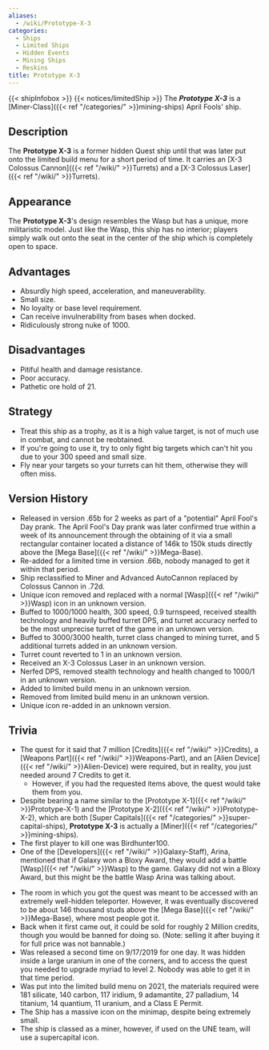 ```yaml
---
aliases:
  - /wiki/Prototype-X-3
categories:
  - Ships
  - Limited Ships
  - Hidden Events
  - Mining Ships
  - Reskins
title: Prototype X-3
---
```


{{< shipInfobox >}} {{< notices/limitedShip >}} The **_Prototype X-3_** is a [Miner-Class]({{< ref "/categories/" >}}mining-ships) April Fools' ship.

## Description

The **Prototype X-3** is a former hidden Quest ship until that was later put onto the limited build menu for a short period of time. It carries an [X-3 Colossus Cannon]({{< ref "/wiki/" >}}Turrets) and a [X-3 Colossus Laser]({{< ref "/wiki/" >}}Turrets).

## Appearance

The **Prototype X-3**'s design resembles the Wasp but has a unique, more militaristic model. Just like the Wasp, this ship has no interior; players simply walk out onto the seat in the center of the ship which is completely open to space.

## Advantages

- Absurdly high speed, acceleration, and maneuverability.
- Small size.
- No loyalty or base level requirement.
- Can receive invulnerability from bases when docked.
- Ridiculously strong nuke of 1000.

## Disadvantages

- Pitiful health and damage resistance.
- Poor accuracy.
- Pathetic ore hold of 21.

## Strategy

- Treat this ship as a trophy, as it is a high value target, is not of much use in combat, and cannot be reobtained.
- If you're going to use it, try to only fight big targets which can't hit you due to your 300 speed and small size.
- Fly near your targets so your turrets can hit them, otherwise they will often miss.

## Version History

- Released in version .65b for 2 weeks as part of a "potential" April Fool's Day prank. The April Fool's Day prank was later confirmed true within a week of its announcement through the obtaining of it via a small rectangular container located a distance of 146k to 150k studs directly above the [Mega Base]({{< ref "/wiki/" >}}Mega-Base).
- Re-added for a limited time in version .66b, nobody managed to get it within that period.
- Ship reclassified to Miner and Advanced AutoCannon replaced by Colossus Cannon in .72d.
- Unique icon removed and replaced with a normal [Wasp]({{< ref "/wiki/" >}}Wasp) icon in an unknown version.
- Buffed to 1000/1000 health, 300 speed, 0.9 turnspeed, received stealth technology and heavily buffed turret DPS, and turret accuracy nerfed to be the most unprecise turret of the game in an unknown version.
- Buffed to 3000/3000 health, turret class changed to mining turret, and 5 additional turrets added in an unknown version.
- Turret count reverted to 1 in an unknown version.
- Received an X-3 Colossus Laser in an unknown version.
- Nerfed DPS, removed stealth technology and health changed to 1000/1 in an unknown version.
- Added to limited build menu in an unknown version.
- Removed from limited build menu in an unknown version.
- Unique icon re-added in an unknown version.

## Trivia

- The quest for it said that 7 million [Credits]({{< ref "/wiki/" >}}Credits), a [Weapons Part]({{< ref "/wiki/" >}}Weapons-Part), and an [Alien Device]({{< ref "/wiki/" >}}Alien-Device) were required, but in reality, you just needed around 7 Credits to get it.
  - However, if you had the requested items above, the quest would take them from you.
- Despite bearing a name similar to the [Prototype X-1]({{< ref "/wiki/" >}}Prototype-X-1) and the [Prototype X-2]({{< ref "/wiki/" >}}Prototype-X-2), which are both [Super Capitals]({{< ref "/categories/" >}}super-capital-ships), **Prototype X-3** is actually a [Miner]({{< ref "/categories/" >}}mining-ships).
- The first player to kill one was Birdhunter100.
- One of the [Developers]({{< ref "/wiki/" >}}Galaxy-Staff), Arina, mentioned that if Galaxy won a Bloxy Award, they would add a battle [Wasp]({{< ref "/wiki/" >}}Wasp) to the game. Galaxy did not win a Bloxy Award, but this might be the battle Wasp Arina was talking about.

<!-- -->

- The room in which you got the quest was meant to be accessed with an extremely well-hidden teleporter. However, it was eventually discovered to be about 146 thousand studs above the [Mega Base]({{< ref "/wiki/" >}}Mega-Base), where most people got it.
- Back when it first came out, it could be sold for roughly 2 Million credits, though you would be banned for doing so. (Note: selling it after buying it for full price was not bannable.)
- Was released a second time on 9/17/2019 for one day. It was hidden inside a large uranium in one of the corners, and to access the quest you needed to upgrade myriad to level 2. Nobody was able to get it in that time period.
- Was put into the limited build menu on 2021, the materials required were 181 silicate, 140 carbon, 117 iridium, 9 adamantite, 27 palladium, 14 titanium, 14 quantium, 11 uranium, and a Class E Permit.
- The Ship has a massive icon on the minimap, despite being extremely small.
- The ship is classed as a miner, however, if used on the UNE team, will use a supercapital icon.
